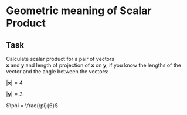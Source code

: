 # Geometric meaning of Scalar Product

## Task

Calculate scalar product for a pair of vectors  
$\mathbf x$ and $\mathbf y$ and
length of projection of $\mathbf x$ on $\mathbf y$, 
if you know the lengths of the vector and
the angle between the vectors:

$|\mathbf x| = 4$

$|\mathbf y| = 3$

$\phi = \frac{\pi}{6}$